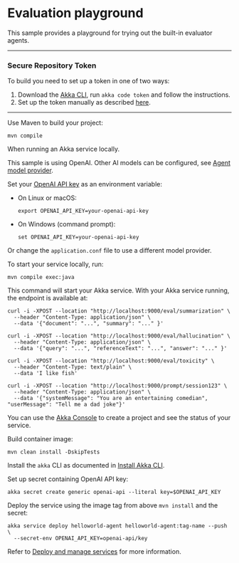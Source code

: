 # Evaluation playground

This sample provides a playground for trying out the built-in evaluator agents.

---

### Secure Repository Token

To build you need to set up a token in one of two ways:

1. Download the [Akka CLI](https://doc.akka.io/operations/cli/installation.html), run `akka code token` and follow the instructions.
2. Set up the token manually as described [here](https://account.akka.io/token).

---

Use Maven to build your project:

```shell
mvn compile
```

When running an Akka service locally.

This sample is using OpenAI. Other AI models can be configured, see [Agent model provider](https://doc.akka.io/java/agents.html#_model).

Set your [OpenAI API key](https://platform.openai.com/api-keys) as an environment variable:

- On Linux or macOS:
  ```shell
  export OPENAI_API_KEY=your-openai-api-key
  ```

- On Windows (command prompt):
  ```shell
  set OPENAI_API_KEY=your-openai-api-key
  ```
  
Or change the `application.conf` file to use a different model provider.

To start your service locally, run:

```shell
mvn compile exec:java
```

This command will start your Akka service. With your Akka service running, the endpoint is available at:

```shell
curl -i -XPOST --location "http://localhost:9000/eval/summarization" \
  --header "Content-Type: application/json" \
  --data '{"document": "...", "summary": "..." }'
```

```shell
curl -i -XPOST --location "http://localhost:9000/eval/hallucination" \
  --header "Content-Type: application/json" \
  --data '{"query": "...", "referenceText": "...", "answer": "..." }'
```

```shell
curl -i -XPOST --location "http://localhost:9000/eval/toxicity" \
  --header "Content-Type: text/plain" \
  --data 'I like fish'
```

```shell
curl -i -XPOST --location "http://localhost:9000/prompt/session123" \
  --header "Content-Type: application/json" \
  --data '{"systemMessage": "You are an entertaining comedian", "userMessage": "Tell me a dad joke"}'
```

You can use the [Akka Console](https://console.akka.io) to create a project and see the status of your service.

Build container image:

```shell
mvn clean install -DskipTests
```

Install the `akka` CLI as documented in [Install Akka CLI](https://doc.akka.io/reference/cli/index.html).

Set up secret containing OpenAI API key:

```shell
akka secret create generic openai-api --literal key=$OPENAI_API_KEY
```

Deploy the service using the image tag from above `mvn install` and the secret:

```shell
akka service deploy helloworld-agent helloworld-agent:tag-name --push \
  --secret-env OPENAI_API_KEY=openai-api/key
```

Refer to [Deploy and manage services](https://doc.akka.io/operations/services/deploy-service.html) for more information.
